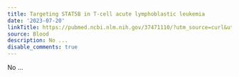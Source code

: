 ```yaml
---
title: Targeting STAT5B in T-cell acute lymphoblastic leukemia
date: '2023-07-20'
linkTitle: https://pubmed.ncbi.nlm.nih.gov/37471110/?utm_source=curl&utm_medium=rss&utm_campaign=journals&utm_content=7603509&fc=None&ff=20230720211416&v=2.17.9.post6+86293ac
source: Blood
description: No ...
disable_comments: true
---
```

No ...